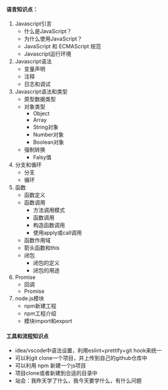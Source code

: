 #### 语言知识点：
1. Javascript引言
    - 什么是JavaScript？
    - 为什么使用JavaScript？
    - JavaScript 和 ECMAScript 规范
    - Javascript运行环境
2. Javascript语法
    - 变量声明
    - 注释
    - 日志和调试
3. Javascript语法和类型
    - 原型数据类型
    - 对象类型
        - Object
        - Array
        - String对象
        - Number对象
        - Boolean对象
    - 强制转换
        - Falsy值
4. 分支和循环
    - 分支
    - 循环
5. 函数
    - 函数定义
    - 函数调用
        - 方法调用模式
        - 函数调用
        - 构造函数调用
        - 使用apply或call调用
    - 函数作用域
    - 箭头函数和this
    - 闭包
        - 闭包的定义
        - 闭包的用途
6. Promise
    - 回调
    - Promise
7. node.js模块
    - npm新建工程
    - npm工程介绍
    - 模块import和export

#### 工具和流程知识点
- idea/vscode中语法设置，利用eslint+prettify+git hook来统一
- 可以利git clone一个项目，并上传到自己的github仓库中
- 可以利用 npm 新建一个js项目
- 项目clone或者新建到合适的目录中
- 站会：我昨天学了什么，我今天要学什么，有什么问题
